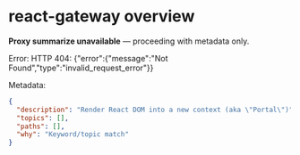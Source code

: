 # react-gateway overview

**Proxy summarize unavailable** — proceeding with metadata only.

Error: HTTP 404: {"error":{"message":"Not Found","type":"invalid_request_error"}}

Metadata:
```json
{
  "description": "Render React DOM into a new context (aka \"Portal\")",
  "topics": [],
  "paths": [],
  "why": "Keyword/topic match"
}
```